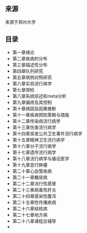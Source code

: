 ## 来源

来源于郑州大学

## 目录

* 第一章绪论
* 第二章疾病的分布
* 第三章描述性分布
* 第四章队列研究
* 第五章病例对照研究
* 第六章实验流行病学
* 第七章筛检
* 第八章系统综述和meta分析
* 第九章偏倚及其控制
* 第十章病因及因果推断
* 第十一章疾病预防策略与措施
* 第十二章传染病流行病学
* 第十三章伤害流行病学
* 第十四章突发公共卫生事件流行病学
* 第十五章精神卫生流行病学
* 第十六章分子流行病学
* 第十七章遗传流行病学
* 第十八章流行病学与循证医学
* 第十九章恶行肿瘤
* 第二十章心血管疾病
* 第二十一章糖尿病
* 第二十二章流行性感冒
* 第二十三章病毒性肝炎
* 第二十四章感染性腹泻
* 第二十五章性传播疾病
* 第二十六章结核病
* 第二十七章地方病
* 第二十八章课程总辅导
* 


